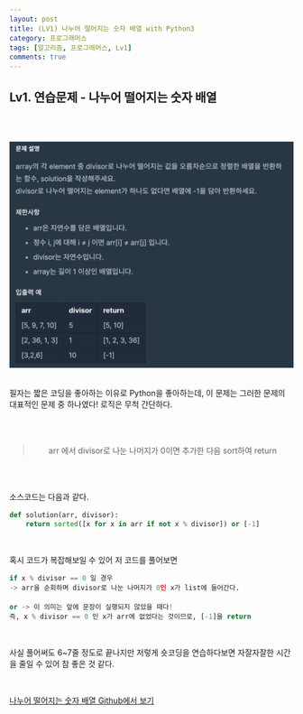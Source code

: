 ```yaml
---
layout: post
title: (LV1) 나누어 떨어지는 숫자 배열 with Python3
category: 프로그래머스
tags: [알고리즘, 프로그래머스, Lv1]
comments: true
---
```




## Lv1. 연습문제 - 나누어 떨어지는 숫자 배열

<br><br>

![](/assets/img/나누어%20떨어지는%20숫자%20배열.png)

<br>
필자는 짧은 코딩을 좋아하는 이유로 Python을 좋아하는데, 이 문제는 그러한 문제의 대표적인 문제 중 하나였다! 로직은 무척 간단하다.

<br><br>

> <center>arr 에서 divisor로 나눈 나머지가 0이면 추가한 다음 sort하여 return</center>

<br><br>

소스코드는 다음과 같다.

```python
def solution(arr, divisor):
    return sorted([x for x in arr if not x % divisor]) or [-1]
```

<br>

혹시 코드가 복잡해보일 수 있어 저 코드를 풀어보면

```python
if x % divisor == 0 일 경우
-> arr을 순회하며 divisor로 나눈 나머지가 0인 x가 list에 들어간다.

or -> 이 의미는 앞에 문장이 실행되지 않았을 때다!
즉, x % divisor == 0 인 x가 arr에 없었다는 것이므로, [-1]을 return
```



<br>

사실 풀어써도 6~7줄 정도로 끝나지만 저렇게 숏코딩을 연습하다보면 자잘자잘한 시간을 줄일 수 있어 참 좋은 것 같다.

<br>

[나누어 떨어지는 숫자 배열 Github에서 보기](https://github.com/ljh9601/BOJ-Programmers/blob/master/Programmers/Lv1/나누어%20떨어지는%20숫자%20배열.py)

